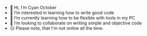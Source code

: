 - 👋 Hi, I’m Cyan October
- 👀 I’m interested in learning how to write good code
- 🌱 I’m currently learning how to be flexible with tools in my PC
- 💞️ I’m looking to collaborate on writing simple and objective code
- 😐 Please note, that I'm not online all the time.
<!---
DiamonditeLOL/DiamonditeLOL is a ✨ special ✨ repository because its `README.md` (this file) appears on your GitHub profile.
You can click the Preview link to take a look at your changes.
epic
--->
